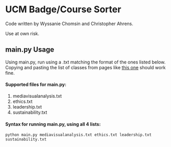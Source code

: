 # UCM Badge/Course Sorter

Code written by Wyssanie Chomsin and Christopher Ahrens.

Use at own risk.

## main.py Usage

Using main.py, run using a .txt matching the format of the ones listed below.
Copying and pasting the list of classes from pages like [this one](https://ge.ucmerced.edu/intellectual-experience-badges/leadership-community-and-engaging-world) should work fine.

#### Supported files for main.py:
1. mediavisualanalysis.txt
2. ethics.txt
3. leadership.txt
4. sustainability.txt

#### Syntax for running main.py, using all 4 lists:
```shell
python main.py mediavisualanalysis.txt ethics.txt leadership.txt sustainability.txt
```
